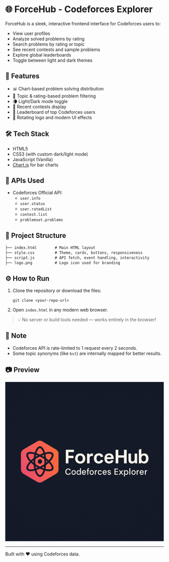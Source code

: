 # 🌐 ForceHub - Codeforces Explorer

ForceHub is a sleek, interactive frontend interface for Codeforces users to:
- View user profiles
- Analyze solved problems by rating
- Search problems by rating or topic
- See recent contests and sample problems
- Explore global leaderboards
- Toggle between light and dark themes

## 🚀 Features

- 📊 Chart-based problem solving distribution
- 🔎 Topic & rating-based problem filtering
- 🌘 Light/Dark mode toggle
- 📅 Recent contests display
- 🧠 Leaderboard of top Codeforces users
- 🎨 Rotating logo and modern UI effects

## 🛠 Tech Stack

- HTML5
- CSS3 (with custom dark/light mode)
- JavaScript (Vanilla)
- [Chart.js](https://www.chartjs.org/) for bar charts

## 🔗 APIs Used

- Codeforces Official API:
  - `user.info`
  - `user.status`
  - `user.ratedList`
  - `contest.list`
  - `problemset.problems`

## 📂 Project Structure

```
├── index.html        # Main HTML layout
├── style.css         # Theme, cards, buttons, responsiveness
├── script.js         # API fetch, event handling, interactivity
├── logo.png          # Logo icon used for branding
```

## ⚙️ How to Run

1. Clone the repository or download the files:
   ```
   git clone <your-repo-url>
   ```

2. Open `index.html` in any modern web browser.

> 💡 No server or build tools needed — works entirely in the browser!

## 📌 Note

- Codeforces API is rate-limited to 1 request every 2 seconds.
- Some topic synonyms (like `bst`) are internally mapped for better results.

## 📷 Preview

![ForceHub UI Preview](logo.png)

---

Built with ❤️ using Codeforces data.
